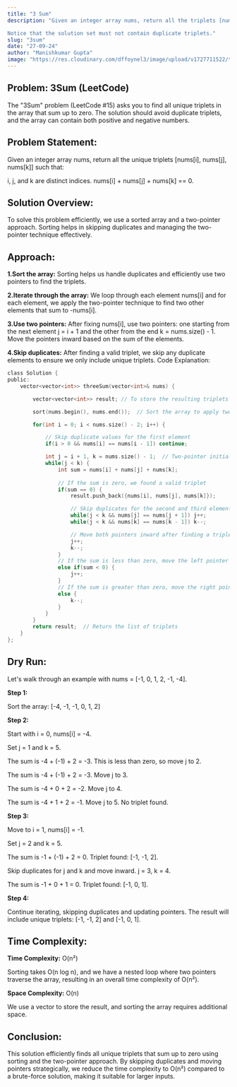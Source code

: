 ```yaml
---
title: "3 Sum"
description: "Given an integer array nums, return all the triplets [nums[i], nums[j], nums[k]] such that i != j, i != k, and j != k, and nums[i] + nums[j] + nums[k] == 0.

Notice that the solution set must not contain duplicate triplets."
slug: "3sum"
date: "27-09-24"
author: "Manishkumar Gupta"
image: "https://res.cloudinary.com/dffoynel3/image/upload/v1727711522/three_sum_x6y88h.png"
---
```



## Problem: 3Sum (LeetCode)
The "3Sum" problem (LeetCode #15) asks you to find all unique triplets in the array that sum up to zero. The solution should avoid duplicate triplets, and the array can contain both positive and negative numbers.

## Problem Statement:
Given an integer array nums, return all the unique triplets [nums[i], nums[j], nums[k]] such that:

i, j, and k are distinct indices.
nums[i] + nums[j] + nums[k] == 0.
## Solution Overview:
To solve this problem efficiently, we use a sorted array and a two-pointer approach. Sorting helps in skipping duplicates and managing the two-pointer technique effectively.

## Approach:

**1.Sort the array:** Sorting helps us handle duplicates and efficiently use two pointers to find the triplets.

**2.Iterate through the array:** We loop through each element nums[i] and for each element, we apply the two-pointer technique to find two other elements that sum to -nums[i].

**3.Use two pointers:** After fixing nums[i], use two pointers: one starting from the next element j = i + 1 and the other from the end k = nums.size() - 1. Move the pointers inward based on the sum of the elements.

**4.Skip duplicates:** After finding a valid triplet, we skip any duplicate elements to ensure we only include unique triplets.
Code Explanation:
```c
class Solution {
public:
    vector<vector<int>> threeSum(vector<int>& nums) {

        vector<vector<int>> result; // To store the resulting triplets

        sort(nums.begin(), nums.end());  // Sort the array to apply two-pointer approach

        for(int i = 0; i < nums.size() - 2; i++) {

            // Skip duplicate values for the first element
            if(i > 0 && nums[i] == nums[i - 1]) continue;

            int j = i + 1, k = nums.size() - 1;  // Two-pointer initialization
            while(j < k) {
                int sum = nums[i] + nums[j] + nums[k];
                
                // If the sum is zero, we found a valid triplet
                if(sum == 0) {
                    result.push_back({nums[i], nums[j], nums[k]});

                    // Skip duplicates for the second and third elements
                    while(j < k && nums[j] == nums[j + 1]) j++;
                    while(j < k && nums[k] == nums[k - 1]) k--;

                    // Move both pointers inward after finding a triplet
                    j++;
                    k--;
                }
                // If the sum is less than zero, move the left pointer right to increase the sum
                else if(sum < 0) {
                    j++;
                }
                // If the sum is greater than zero, move the right pointer left to decrease the sum
                else {
                    k--;
                }
            }
        }
        return result;  // Return the list of triplets
    }
};
```
## Dry Run:
Let's walk through an example with nums = [-1, 0, 1, 2, -1, -4].

**Step 1:**

Sort the array: [-4, -1, -1, 0, 1, 2]

**Step 2:**

Start with i = 0, nums[i] = -4.

Set j = 1 and k = 5.

The sum is -4 + (-1) + 2 = -3. This is less than zero, so move j to 2.

The sum is -4 + (-1) + 2 = -3. Move j to 3.

The sum is -4 + 0 + 2 = -2. Move j to 4.

The sum is -4 + 1 + 2 = -1. Move j to 5. No triplet found.

**Step 3:**

Move to i = 1, nums[i] = -1.

Set j = 2 and k = 5.

The sum is -1 + (-1) + 2 = 0. Triplet found: [-1, -1, 2].

Skip duplicates for j and k and move inward. j = 3, k = 4.

The sum is -1 + 0 + 1 = 0. Triplet found: [-1, 0, 1].

**Step 4:**

Continue iterating, skipping duplicates and updating pointers. The result will include unique triplets: [-1, -1, 2] and [-1, 0, 1].

## Time Complexity:
**Time Complexity:** O(n²)

Sorting takes O(n log n), and we have a nested loop where two pointers traverse the array, resulting in an overall time complexity of O(n²).


**Space Complexity:** O(n)

We use a vector to store the result, and sorting the array requires additional space.

## Conclusion:
This solution efficiently finds all unique triplets that sum up to zero using sorting and the two-pointer approach. By skipping duplicates and moving pointers strategically, we reduce the time complexity to O(n²) compared to a brute-force solution, making it suitable for larger inputs.